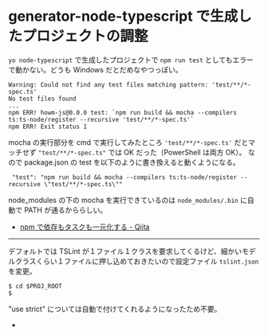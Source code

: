 # generator-node-typescript で生成したプロジェクトの調整
`yo node-typescript` で生成したプロジェクトで `npm run test` としてもエラーで動かない。どうも Windows だとだめなやつっぽい。
```
Warning: Could not find any test files matching pattern: 'test/**/*-spec.ts'
No test files found
...
npm ERR! howm-js@0.0.0 test: `npm run build && mocha --compilers ts:ts-node/register --recursive 'test/**/*-spec.ts'`
npm ERR! Exit status 1
```

mocha の実行部分を cmd で実行してみたところ `'test/**/*-spec.ts'` だとマッチせず `"test/**/*-spec.ts"` では OK だった（PowerShell は両方 OK）。
なので package.json の test を以下のように書き換えると動くようになる。
```
 "test": "npm run build && mocha --compilers ts:ts-node/register --recursive \"test/**/*-spec.ts\""
```

node_modules の下の mocha を実行できているのは `node_modules/.bin` に自動で PATH が通るかららしい。
- [npm で依存もタスクも一元化する - Qiita](http://qiita.com/Jxck_/items/efaff21b977ddc782971)

---

デフォルトでは TSLint が１ファイル１クラスを要求してくるけど、細かいモデルクラスくらい１ファイルに押し込めておきたいので設定ファイル `tslint.json` を変更。
```
$ cd $PROJ_ROOT
$ 
```

"use strict" については自動で付けてくれるようになったため不要。
- [](http://qiita.com/gaaamii/items/84ef50277d962fa2c73d)